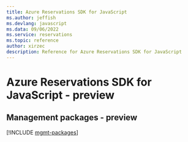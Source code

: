 ```yaml
---
title: Azure Reservations SDK for JavaScript
ms.author: jeffish
ms.devlang: javascript
ms.data: 09/06/2022
ms.service: reservations
ms.topic: reference
author: xirzec
description: Reference for Azure Reservations SDK for JavaScript
---
```

# Azure Reservations SDK for JavaScript - preview

## Management packages - preview
[!INCLUDE [mgmt-packages](reservations-mgmt-index.md)]
